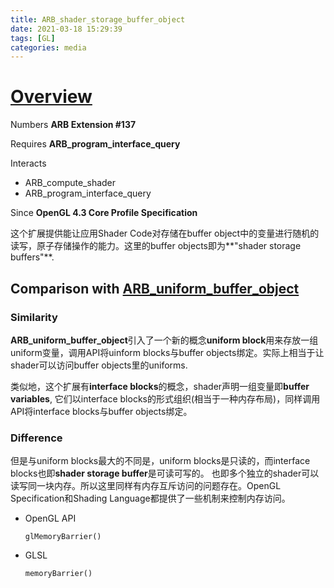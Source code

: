 ```yaml
---
title: ARB_shader_storage_buffer_object
date: 2021-03-18 15:29:39
tags: [GL]
categories: media
---
```


# [Overview](https://www.khronos.org/registry/OpenGL/extensions/ARB/ARB_shader_storage_buffer_object.txt)
Numbers **ARB Extension #137**

Requires **ARB_program_interface_query**

Interacts
- ARB_compute_shader
- ARB_program_interface_query

Since **OpenGL 4.3 Core Profile Specification**

这个扩展提供能让应用Shader Code对存储在buffer object中的变量进行随机的读写，原子存储操作的能力。这里的buffer objects即为**"shader storage buffers"**.

## Comparison with [ARB_uniform_buffer_object](https://www.khronos.org/registry/OpenGL/extensions/ARB/ARB_uniform_buffer_object.txt)

### Similarity
**ARB_uniform_buffer_object**引入了一个新的概念**uniform block**用来存放一组uniform变量，调用API将uinform blocks与buffer objects绑定。实际上相当于让shader可以访问buffer objects里的uniforms.

类似地，这个扩展有**interface blocks**的概念，shader声明一组变量即**buffer variables**, 它们以interface blocks的形式组织(相当于一种内存布局)，同样调用API将interface blocks与buffer objects绑定。

### Difference
但是与uniform blocks最大的不同是，uniform blocks是只读的，而interface blocks也即**shader storage buffer**是可读可写的。
也即多个独立的shader可以读写同一块内存。所以这里同样有内存互斥访问的问题存在。OpenGL Specification和Shading Language都提供了一些机制来控制内存访问。

- OpenGL API
    ```
    glMemoryBarrier()
    ```

- GLSL
    ```
    memoryBarrier()
    ```


